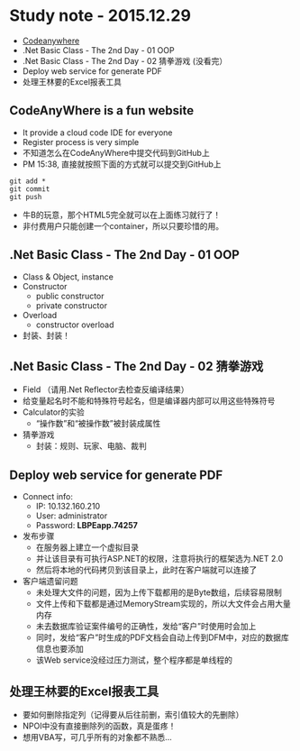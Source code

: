 # Study note - 2015.12.29
- [Codeanywhere](http://www.codeanywhere.com "CodeAnyWhere")
- .Net Basic Class - The 2nd Day - 01 OOP
- .Net Basic Class - The 2nd Day - 02 猜拳游戏 (没看完）
- Deploy web service for generate PDF
- 处理王林要的Excel报表工具

## CodeAnyWhere is a fun website
* It provide a cloud code IDE for everyone
* Register process is very simple
* 不知道怎么在CodeAnyWhere中提交代码到GitHub上
* PM 15:38, 直接就按照下面的方式就可以提交到GitHub上
```shell
git add *
git commit
git push
```
* 牛B的玩意，那个HTML5完全就可以在上面练习就行了！
* 非付费用户只能创建一个container，所以只要珍惜的用。

## .Net Basic Class - The 2nd Day - 01 OOP
* Class & Object, instance
* Constructor
	* public constructor
	* private constructor
* Overload
	* constructor overload
* 封装、封装！

## .Net Basic Class - The 2nd Day - 02 猜拳游戏
* Field （请用.Net Reflector去检查反编译结果）
* 给变量起名时不能和特殊符号起名，但是编译器内部可以用这些特殊符号
* Calculator的实验
	* “操作数”和“被操作数”被封装成属性
* 猜拳游戏
	* 封装：规则、玩家、电脑、裁判

## Deploy web service for generate PDF
* Connect info:
	* IP: 10.132.160.210
	* User: administrator
	* Password: **LBPEapp.74257**
* 发布步骤
	* 在服务器上建立一个虚拟目录
	* 并让该目录有可执行ASP.NET的权限，注意将执行的框架选为.NET 2.0
	* 然后将本地的代码拷贝到该目录上，此时在客户端就可以连接了
* 客户端遗留问题
	* 未处理大文件的问题，因为上传下载都用的是Byte数组，后续容易限制
	* 文件上传和下载都是通过MemoryStream实现的，所以大文件会占用大量内存
	* 未去数据库验证案件编号的正确性，发给“客户”时使用时会加上
	* 同时，发给“客户”时生成的PDF文档会自动上传到DFM中，对应的数据库信息也要添加
	* 该Web service没经过压力测试，整个程序都是单线程的
	
## 处理王林要的Excel报表工具
* 要如何删除指定列（记得要从后往前删，索引值较大的先删除）
* NPOI中没有直接删除列的函数，真是蛋疼！
* 想用VBA写，可几乎所有的对象都不熟悉…